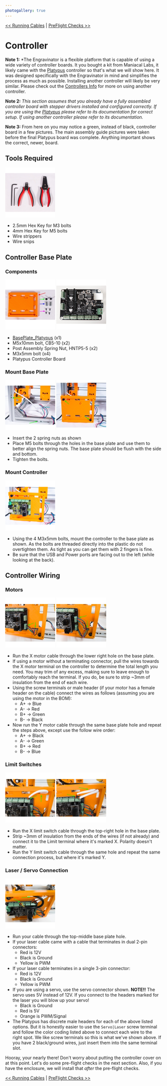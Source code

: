 ```yaml
---
photogallery: true
---
```


[<< Running Cables](05.Running_Cables.html) | [PreFlight Checks >>](07.PreFlight_Checks.html)

# Controller

**Note 1:** *The Engravinator is a flexible platform that is capable of using a wide variety of controller boards. It you bought a kit from Maniacal Labs, it likely came with the [Platypus](https://ManiacalLabs.com/Platypus) controller so that's what we will show here. It was designed specifically with the Engravinator in mind and simplifies the process as much as possible. Installing another controller will likely be very similar. Please check out the [Controllers Info](https://engravinator.com/controllers) for more on using another controller.

**Note 2:** *This section assumes that you already have a fully assembled controller board with stepper drivers installed and configured correctly. If you are using the [Platypus](https://ManiacalLabs.com/Platypus) please refer to its documentation for correct setup. If using another controller please refer to its documentation.*

**Note 3:** From here on you may notice a green, instead of black, controller board in a few pictures. The main assembly guide pictures were taken before the final Platypus board was complete. Anything important shows the correct, newer, board.

## Tools Required

<a href="/mk1/img/build/111.jpg" data-imagelightbox="a"><img src="/mk1/img/build/thumb/111.jpg"></a>

-   2.5mm Hex Key for M3 bolts
-   4mm Hex Key for M5 bolts
-   Wire strippers
-   Wire snips

## Controller Base Plate

### Components

<a href="/mk1/img/build/112.jpg" data-imagelightbox="b"><img src="/mk1/img/build/thumb/112.jpg"></a>
<a href="/mk1/img/build/174.jpg" data-imagelightbox="b"><img src="/mk1/img/build/thumb/174.jpg"></a>

-   <span class="dot red"></span> [BasePlate_Platypus](https://github.com/ManiacalLabs/Engravinator/blob/master/Mk1/Fabrication/3D_Printed/Controller_Box/BasePlate_Platypus.stl) (x1)
-   <span class="dot green"></span> M5x10mm bolt, CB5-10 (x2)
-   <span class="dot blue"></span> Post Assembly Spring Nut, HNTP5-5 (x2)
-   <span class="dot purple"></span> M3x5mm bolt (x4)
-   Platypus Controller Board

### Mount Base Plate

<a href="/mk1/img/build/114.jpg" data-imagelightbox="c"><img src="/mk1/img/build/thumb/114.jpg"></a>
<a href="/mk1/img/build/115.jpg" data-imagelightbox="c"><img src="/mk1/img/build/thumb/115.jpg"></a>

-   Insert the 2 spring nuts as shown
-   Place M5 bolts through the holes in the base plate and use them to better align the spring nuts. The base plate should be flush with the side and bottom.
-   Tighten the bolts.

### Mount Controller

<a href="/mk1/img/build/116.jpg" data-imagelightbox="d"><img src="/mk1/img/build/thumb/116.jpg"></a>

-   Using the 4 M3x5mm bolts, mount the controller to the base plate as shown. As the bolts are threaded directly into the plastic do not overtighten them. As tight as you can get them with 2 fingers is fine.
-   Be sure that the USB and Power ports are facing out to the left (while looking at the back).

## Controller Wiring

### Motors

<a href="/mk1/img/build/167.jpg" data-imagelightbox="e"><img src="/mk1/img/build/thumb/167.jpg"></a>
<a href="/mk1/img/build/168.jpg" data-imagelightbox="e"><img src="/mk1/img/build/thumb/168.jpg"></a>

-   Run the X motor cable through the lower right hole on the base plate.
-   If using a motor without a terminating connector, pull the wires towards the X motor terminal on the controller to determine the total length you need. You may trim of any excess, making sure to leave enough to comfortably reach the terminal. If you do, be sure to strip ~3mm of insulation from the end of each wire.
-   Using the screw terminals or male header (if your motor has a female header on the cable) connect the wires as follows (assuming you are using the motor in the BOM):
    -   A+ -> Blue
    -   A- -> Red
    -   B+ -> Green
    -   B- -> Black
-   Now run the Y motor cable through the same base plate hole and repeat the steps above, except use the follow wire order:
    -   A+ -> Black
    -   A- -> Green
    -   B+ -> Red
    -   B- -> Blue

### Limit Switches

<a href="/mk1/img/build/169.jpg" data-imagelightbox="f"><img src="/mk1/img/build/thumb/169.jpg"></a>
<a href="/mk1/img/build/170.jpg" data-imagelightbox="f"><img src="/mk1/img/build/thumb/170.jpg"></a>

-   Run the X limit switch cable through the top-right hole in the base plate.
-   Strip ~3mm of insulation from the ends of the wires (if not already) and connect it to the Limit terminal where it's marked X. Polarity doesn't matter.
-   Run the Y limit switch cable through the same hole and repeat the same connection process, but where it's marked Y.

### Laser / Servo Connection

<a href="/mk1/img/build/171.jpg" data-imagelightbox="g"><img src="/mk1/img/build/thumb/171.jpg"></a>

-   Run your cable through the top-middle base plate hole.
-   If your laser cable came with a cable that terminates in dual 2-pin connectors:
    -   Red is 12V
    -   Black is Ground
    -   Yellow is PWM
-   If your laser cable terminates in a single 3-pin connector:
    -   Red is 12V
    -   Black is Ground
    -   Yellow is PWM
-   If you are using a servo, use the servo connector shown. **NOTE!!** The servo uses 5V instead of 12V. If you connect to the headers marked for the laser you will blow up your servo!
    -   Black is Ground
    -   Red is 5V
    -   Orange is PWM/Signal
-   The Platypus has discrete male headers for each of the above listed options. But it is honestly easier to use the `Servo|Laser` screw terminal and follow the color coding listed above to connect each wire to the right spot. We like screw terminals so this is what we've shown above. If you have 2 black/ground wires, just insert them into the same terminal slot.


Hooray, your nearly there! Don't worry about putting the controller cover on at this point. Let's do some pre-flight checks in the next section.
Also, if you have the enclosure, we will install that *after* the pre-flight checks.

[<< Running Cables](05.Running_Cables.html) | [PreFlight Checks >>](07.PreFlight_Checks.html)